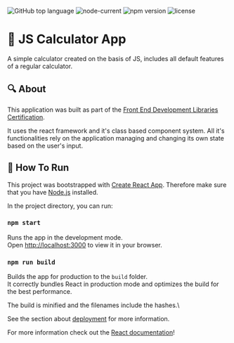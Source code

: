 <img alt="GitHub top language" src="https://img.shields.io/github/languages/top/Normaly0/JS-Calculator"> <img alt="node-current" src="https://img.shields.io/node/v/v"> <img alt="npm version" src="https://img.shields.io/badge/npm-v8.1.0-blue"> <img alt="license" src="https://img.shields.io/badge/License-GPL%20-orange">

# :triangular_ruler: JS Calculator App

A simple calculator created on the basis of JS, includes all default features of a regular calculator.

## :mag: About

This application was built as part of the [Front End Development Libraries Certification](https://www.freecodecamp.org/certification/normaly/front-end-development-libraries).

It uses the react framework and it's class based component system.
All it's functionalities rely on the application managing and changing its own state based on the user's input.

## :wrench: How To Run

This project was bootstrapped with [Create React App](https://github.com/facebook/create-react-app).
Therefore make sure that you have [Node.js](https://nodejs.org/en/) installed.

In the project directory, you can run:

### `npm start`

Runs the app in the development mode.\
Open [http://localhost:3000](http://localhost:3000) to view it in your browser.

### `npm run build`

Builds the app for production to the `build` folder.\
It correctly bundles React in production mode and optimizes the build for the best performance.

The build is minified and the filenames include the hashes.\

See the section about [deployment](https://facebook.github.io/create-react-app/docs/deployment) for more information.

For more information check out the [React documentation](https://reactjs.org/)!
